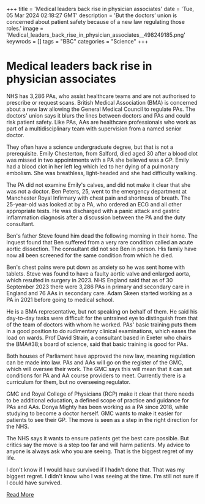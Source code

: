 +++
title = 'Medical leaders back rise in physician associates'
date = 'Tue, 05 Mar 2024 02:18:27 GMT'
description = 'But the doctors’ union is concerned about patient safety because of a new law regulating those roles.'
image = 'Medical_leaders_back_rise_in_physician_associates__498249185.png'
keywrods =  []
tags = "BBC" 
categories = "Science" 
+++

# Medical leaders back rise in physician associates

NHS has 3,286 PAs, who assist healthcare teams and are not authorised to prescribe or request scans.
British Medical Association (BMA) is concerned about a new law allowing the General Medical Council to regulate PAs.
The doctors<bb>' union says it blurs the lines between doctors and PAs and could risk patient safety.
Like PAs, AAs are healthcare professionals who work as part of a multidisciplinary team with supervision from a named senior doctor.

They often have a science undergraduate degree, but that is not a prerequisite.
Emily Chesterton, from Salford, died aged 30 after a blood clot was missed in two appointments with a PA she believed was a GP.
Emily had a blood clot in her left leg which led to her dying of a pulmonary embolism.
She was breathless, light-headed and she had difficulty walking.

The PA did not examine Emily<bb>'s calves, and did not make it clear that she was not a doctor.
Ben Peters, 25, went to the emergency department at Manchester Royal Infirmary with chest pain and shortness of breath.
The 25-year-old was looked at by a PA, who ordered an ECG and all other appropriate tests.
He was discharged with a panic attack and gastric inflammation diagnosis after a discussion between the PA and the duty consultant.

Ben<bb>'s father Steve found him dead the following morning in their home.
The inquest found that Ben suffered from a very rare condition called an acute aortic dissection.
The consultant did not see Ben in person.
His family have now all been screened for the same condition from which he died.

Ben's chest pains were put down as anxiety so he was sent home with tablets.
Steve was found to have a faulty aortic valve and enlarged aorta, which resulted in surgery in 2023.
NHS England said that as of 30 September 2023 there were 3,286 PAs in primary and secondary care in England and 76 AAs in secondary care.
Adam Skeen started working as a PA in 2021 before going to medical school.

He is a BMA representative, but not speaking on behalf of them.
He said his day-to-day tasks were difficult for the untrained eye to distinguish from that of the team of doctors with whom he worked.
PAs<bb>' basic training puts them in a good position to do rudimentary clinical examinations, which eases the load on wards.
Prof David Strain, a consultant based in Exeter who chairs the BMA<bb>#38;s board of science, said that basic training is good for PAs.

Both houses of Parliament have approved the new law, meaning regulation can be made into law.
PAs and AAs will go on the register of the GMC, which will oversee their work.
The GMC says this will mean that it can set conditions for PA and AA course providers to meet.
Currently there is a curriculum for them, but no overseeing regulator.

GMC and Royal College of Physicians (RCP) make it clear that there needs to be additional education, a defined scope of practice and guidance for PAs and AAs.
Donya Mighty has been working as a PA since 2018, while studying to become a doctor herself.
GMC wants to make it easier for patients to see their GP.
The move is seen as a step in the right direction for the NHS.

The NHS says it wants to ensure patients get the best care possible.
But critics say the move is a step too far and will harm patients.
My advice to anyone is always ask who you are seeing.
That is the biggest regret of my life.

I don't know if I would have survived if I hadn't done that.
That was my biggest regret.
I didn't know who I was seeing at the time.
I'm still not sure if I could have survived.


[Read More](https://www.bbc.co.uk/news/health-68194718)
